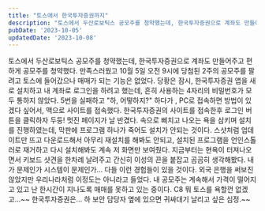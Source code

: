```yaml
---
title: "토스에서 한국투자증권까지"
description: "토스에서 두산로보틱스 공모주를 청약했는데, 한국투자증권으로 계좌도 만들어주고 편하게 공모주를 청약했다. 만족스러웠고 10월 5일 오전 9시에 당첨된 2주의 공모주를 팔려고 토스에 들어갔으나 매매가 되는 기능은 없었다. 당황은 잠시, 한국투자증권 앱을 새로 설치하고 내 계좌로 로그인을 하..."
pubDate: '2023-10-05'
updatedDate: '2023-10-08'
---
```


토스에서 두산로보틱스 공모주를 청약했는데, 한국투자증권으로 계좌도 만들어주고 편하게 공모주를 청약했다. 만족스러웠고 10월 5일 오전 9시에 당첨된 2주의 공모주를 팔려고 토스에 들어갔으나 매매가 되는 기능은 없었다. 당황은 잠시, 한국투자증권 앱을 새로 설치하고 내 계좌로 로그인을 하려고 했는데, 흔히 사용하는 4자리의 비밀번호가 모두 통하지 않았다. 5번을 실패하고 "하, 어떻하지?" 하다가 , PC로 접속하면 방법이 있겠다 싶어서, 맥으로 사이트를 접속했다. 한국투자증권의 사이트를 접속한후 로그인 버튼을 클릭하자 두둥! 
멋진 페이지가 날 반겼다. 속으로 삐치고 나오는 욕을 삼키며 설치를 진행하였는데, 막판에 프로그램 하나가 죽어도 설치가 안되는 것이다. 
스샷처럼 업데이트만 뜨고 다운로드해서 아무리 재설치를 해봐도 안되고, 설치된 프로그램을 언인스톨러로 재거하고 다시 설치해봐도 계속 저 화면만 보여줬다. 지금부터는 현욕이 터져나오면서 키보드 샷견을 한차례 날려주고 간신히 이성의 끈을 붙잡고 곰곰히 생각해봤다. 내가 문제인가 시스템이 문제인가...
다들 이런 경험들이 있을 것이다. 외국 은행을 써보진 않았지만 우리나라처럼 이정도는 아니라고 들었다. 내 공모주는 계속해서 가격이 떨어지고 있고 난 한시간이 지나도록 매매를 못하고 있는 중이다. C8
뭐 토스를 욕할껀 없겠고...~~
한국투자증권은... 하 보안 담당자 옆에 있으면 귀싸대기 날리고 싶은 심정.~~